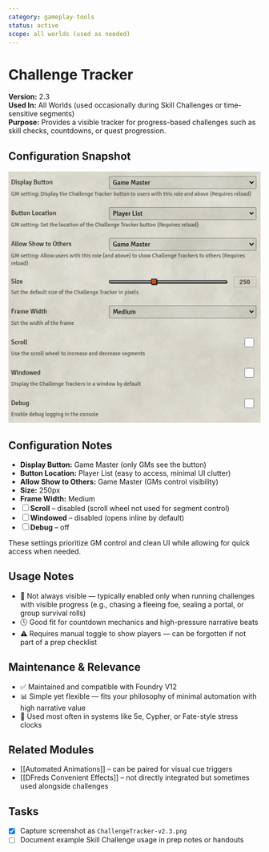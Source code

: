 ```yaml
---
category: gameplay-tools
status: active
scope: all worlds (used as needed)
---
```


# Challenge Tracker

**Version:** 2.3  
**Used In:** All Worlds (used occasionally during Skill Challenges or time-sensitive segments)  
**Purpose:** Provides a visible tracker for progress-based challenges such as skill checks, countdowns, or quest progression.

## Configuration Snapshot

![Challenge Tracker Settings v2.3](./ChallengeTracker-v2.3.png)

## Configuration Notes

- **Display Button:** Game Master (only GMs see the button)
- **Button Location:** Player List (easy to access, minimal UI clutter)
- **Allow Show to Others:** Game Master (GMs control visibility)
- **Size:** 250px
- **Frame Width:** Medium
- ☐ **Scroll** – disabled (scroll wheel not used for segment control)
- ☐ **Windowed** – disabled (opens inline by default)
- ☐ **Debug** – off

These settings prioritize GM control and clean UI while allowing for quick access when needed.

## Usage Notes

- 🔄 Not always visible — typically enabled only when running challenges with visible progress (e.g., chasing a fleeing foe, sealing a portal, or group survival rolls)
- 🕓 Good fit for countdown mechanics and high-pressure narrative beats
- ⚠️ Requires manual toggle to show players — can be forgotten if not part of a prep checklist

## Maintenance & Relevance

- ✅ Maintained and compatible with Foundry V12
- 📊 Simple yet flexible — fits your philosophy of minimal automation with high narrative value
- 🧭 Used most often in systems like 5e, Cypher, or Fate-style stress clocks

## Related Modules

- [[Automated Animations]] – can be paired for visual cue triggers
- [[DFreds Convenient Effects]] – not directly integrated but sometimes used alongside challenges

## Tasks

- [x] Capture screenshot as `ChallengeTracker-v2.3.png`
- [ ] Document example Skill Challenge usage in prep notes or handouts
